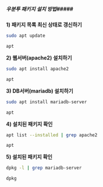##### 우분투 패키지 설치 방법#####

**1) 패키지 목록 최신 상태로 갱신하기**

```bash
sudo apt update
```

```tech
apt
```

**2) 웹서버(apache2) 설치하기**

```bash
sudo apt install apache2
```

```tech
apt
```

**3) DB서버(mariadb) 설치하기**

```bash
sudo apt install mariadb-server
```

```tech
apt
```

**4) 설치된 패키지 확인**

```bash
apt list --installed | grep apache2
```

```tech
apt
```

**5) 설치된 패키지 확인**

```bash
dpkg -l | grep mariadb-server
```

```tech
dpkg
```
